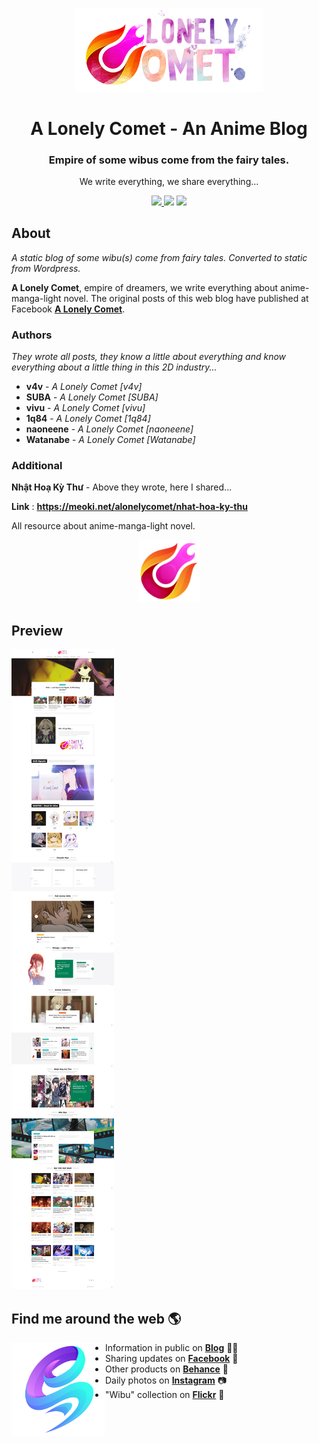 <p align="center">
  <a href="https://meoki.net/alonelycomet">
    <img src="logo/logo.png" width='300px'/>
  </a>
</p>

<h1 align="center"> A Lonely Comet - An Anime Blog </h1>

<h3 align="center"> Empire of some wibus come from the fairy tales. </h3>
<p align='center'>We write everything, we share everything...</p>

<p align="center">
  <a href="https://github.com/meokisama/meokisama.github.io/blob/develop/LICENSE">
    <img src="https://img.shields.io/badge/license-MIT-blue.svg"/>
  </a>
  <img src="https://img.shields.io/badge/PRs-welcome-brightgreen.svg"/>
  <a href="https://twitter.com/intent/follow?screen_name=meokiiii">
    <img src="https://img.shields.io/twitter/follow/meokiiii.svg?label=Follow%20@meokiiii"/>
  </a>
</p>

## About

*A static blog of some wibu(s) come from fairy tales. Converted to static from Wordpress.*

**A Lonely Comet**, empire of dreamers, we write everything about anime-manga-light novel. The original posts of this web blog have published at Facebook [**A Lonely Comet**](https://www.facebook.com/alonelycomet).

### Authors
*They wrote all posts, they know a little about everything and know everything about a little thing in this 2D industry...*
- **v4v** - *A Lonely Comet [v4v]*
- **SUBA**  - *A Lonely Comet [SUBA]*
- **vivu**  - *A Lonely Comet [vivu]*
- **1q84**  - *A Lonely Comet [1q84]*
- **naoneene**  - *A Lonely Comet [naoneene]*
- **Watanabe**  - *A Lonely Comet [Watanabe]*

### Additional

**Nhật Hoạ Kỳ Thư** - Above they wrote, here I shared...

**Link** : **https://meoki.net/alonelycomet/nhat-hoa-ky-thu**

All resource about anime-manga-light novel.

<p align="center">
  <a href="https://meoki.net/alonelycomet">
    <img src="logo/512.png" width='100px'/>
  </a>
</p>

## Preview

![demo.png](logo/demo.jpg)

## Find me around the web 🌎

<a href="https://facebook.com/slytherinnn/"><img align="left" width="150" height="150" src="https://github.com/meokisama/meokisama/blob/master/image/2750554.png"> </a>

- Information in public on <a href="https://meoki.net/">**Blog**</a> ✍🏾
- Sharing updates on <a href="https://facebook.com/slytherinnn/">**Facebook**</a> 💼
- Other products on <a href="https://www.behance.net/meokisama">**Behance**</a> 🏓
- Daily photos on <a href="https://www.instagram.com/hi.im.meoki/">**Instagram**</a> 📷
- "Wibu" collection on <a href="https://www.flickr.com/photos/meokisama/albums">**Flickr**</a> 👾
